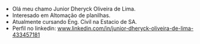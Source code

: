 - Olá meu chamo Junior Dheryck Oliveira de Lima.
- Interesado em Altomação de planilhas.
- Atualmente cursando Eng. Civil na Estacio de SA.
- Perfil no linkedin: www.linkedin.com/in/junior-dheryck-oliveira-de-lima-433457181

<!---
JDheryck/JDheryck is a ✨ special ✨ repository because its `README.md` (this file) appears on your GitHub profile.
You can click the Preview link to take a look at your changes.
--->
